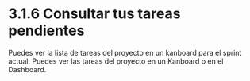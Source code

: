 # 3.1.6 Consultar tus tareas pendientes

Puedes ver la lista de tareas del proyecto en un kanboard  para el sprint actual. Puedes ver las tareas del proyecto en un Kanboard o en el Dashboard.



